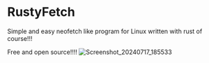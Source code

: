 # RustyFetch
Simple and easy neofetch like program for Linux written with rust of course!!!

Free and open source!!!!
![Screenshot_20240717_185533](https://github.com/user-attachments/assets/639876e7-765d-4b84-b4b6-25821ede42ed)

